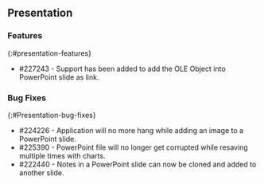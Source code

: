 ## Presentation

### Features
{:#presentation-features}

* \#227243 - Support has been added to add the OLE Object into PowerPoint slide as link.

### Bug Fixes
{:#Presentation-bug-fixes}

* \#224226 - Application will no more hang while adding an image to a PowerPoint slide.
* \#225390 - PowerPoint file will no longer get corrupted while resaving multiple times with charts.
* \#222440 - Notes in a PowerPoint slide can now be cloned and added to another slide.

